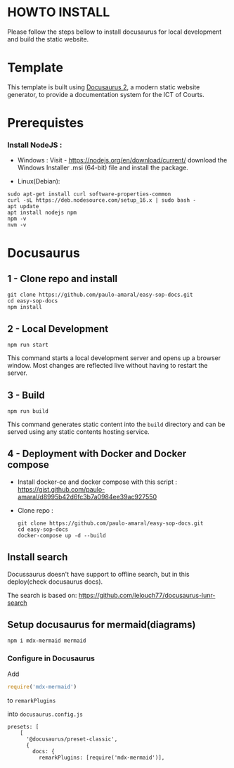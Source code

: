 # HOWTO INSTALL 
Please follow the steps bellow to install docusaurus for local development and build the static website.

# Template

This template is built using [Docusaurus 2](https://docusaurus.io/), a modern static website generator, to provide a documentation system for the ICT of Courts.

# Prerequistes

### Install NodeJS :
- Windows : 
Visit - https://nodejs.org/en/download/current/ download the Windows Installer .msi (64-bit) file and install the package.

- Linux(Debian):

````console
sudo apt-get install curl software-properties-common 
curl -sL https://deb.nodesource.com/setup_16.x | sudo bash - 
apt update
apt install nodejs npm
npm -v
nvm -v
````

# Docusaurus 

##  1 - Clone repo and install

```console
git clone https://github.com/paulo-amaral/easy-sop-docs.git
cd easy-sop-docs
npm install
```

## 2 - Local Development

```console
npm run start
```

This command starts a local development server and opens up a browser window. Most changes are reflected live without
having to restart the server.


## 3 - Build

```console
npm run build
```

This command generates static content into the `build` directory and can be served using any static contents hosting
service.

## 4 - Deployment with Docker and Docker compose

- Install docker-ce and docker compose with this script : https://gist.github.com/paulo-amaral/d8995b42d6fc3b7a0984ee39ac927550 
- Clone repo :

  ```console
  git clone https://github.com/paulo-amaral/easy-sop-docs.git
  cd easy-sop-docs
  docker-compose up -d --build
  ````
  

## Install search
Docussaurus doesn't have support to offline search, but in this deploy(check docusaurus docs).

The search  is based on: 
https://github.com/lelouch77/docusaurus-lunr-search

## Setup docusaurus for mermaid(diagrams)
``
npm i mdx-mermaid mermaid
``
### Configure in Docusaurus

Add

```js
require('mdx-mermaid')
```

to `remarkPlugins`

into `docusaurus.config.js`

```
presets: [
    [
      '@docusaurus/preset-classic',
      {
        docs: {
          remarkPlugins: [require('mdx-mermaid')],
```

